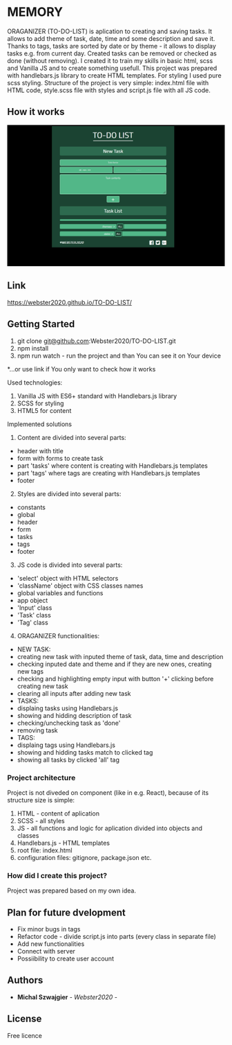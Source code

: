 # MEMORY

ORAGANIZER (TO-DO-LIST) is aplication to creating and saving tasks. It allows to add theme of task, date, time and some description and save it. Thanks to tags, tasks are sorted by date or by theme - it allows to display tasks e.g. from current day. Created tasks can be removed or checked as done (without removing). I created it to train my skills in basic html, scss and Vanilla JS and to create something usefull. This project was prepared with handlebars.js library to create HTML templates. For styling I used pure scss styling. Structure of the project is very simple: index.html file with HTML code, style.scss file with styles and script.js file with all JS code.

## How it works
![](ORGANIZER.gif)

## Link
https://webster2020.github.io/TO-DO-LIST/

## Getting Started
1. git clone git@github.com:Webster2020/TO-DO-LIST.git
2. npm install
3. npm run watch - run the project and than You can see it on Your device

*...or use link if You only want to check how it works

Used technologies:
 1. Vanilla JS with ES6+ standard with Handlebars.js library
 2. SCSS for styling
 3. HTML5 for content

Implemented solutions

 1. Content are divided into several parts:
  - header with title
  - form with forms to create task
  - part 'tasks' where content is creating with Handlebars.js templates 
  - part 'tags' where tags are creating with Handlebars.js templates
  - footer
 2. Styles are divided into several parts:
  - constants
  - global
  - header
  - form
  - tasks
  - tags
  - footer
 3. JS code is divided into several parts:
  - 'select' object with HTML selectors
  - 'className' object with CSS classes names
  - global variables and functions
  - app object
  - 'Input' class
  - 'Task' class
  - 'Tag' class
 4. ORAGANIZER functionalities:
  - NEW TASK:
  - creating new task with inputed theme of task, data, time and description
  - checking inputed date and theme and if they are new ones, creating new tags
  - checking and highlighting empty input with button '+' clicking before creating new task
  - clearing all inputs after adding new task
  - TASKS:
  - displaing tasks using Handlebars.js
  - showing and hidding description of task
  - checking/unchecking task as 'done' 
  - removing task
  - TAGS:
  - displaing tags using Handlebars.js
  - showing and hidding tasks match to clicked tag
  - showing all tasks by clicked 'all' tag 

### Project architecture

Project is not diveded on component (like in e.g. React), because of its structure size is simple:
 1. HTML - content of aplication
 2. SCSS - all styles
 3. JS - all functions and logic for aplication divided into objects and classes
 4. Handlebars.js - HTML templates
 5. root file: index.html
 6. configuration files: gitignore, package.json etc.

### How did I create this project?

Project was prepared based on my own idea.

## Plan for future dvelopment

 - Fix minor bugs in tags
 - Refactor code - divide script.js into parts (every class in separate file)
 - Add new functionalities
 - Connect with server
 - Possiibility to create user account

## Authors

* **Michal Szwajgier** - *Webster2020* - 

## License
Free licence
